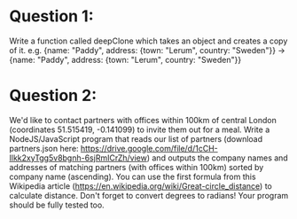 # Question 1:

Write a function called deepClone which takes an object and creates a copy of it. e.g. {name: "Paddy",
address: {town: "Lerum", country: "Sweden"}} -> {name: "Paddy", address: {town: "Lerum", country:
"Sweden"}}

# Question 2:
We'd like to contact partners with offices within 100km of central London (coordinates 51.515419,
-0.141099) to invite them out for a meal.
Write a NodeJS/JavaScript program that reads our list of partners (download partners.json here:
https://drive.google.com/file/d/1cCH-Ilkk2xyTgg5v8bgnh-6sjRmICrZh/view) and outputs the company
names and addresses of matching partners (with offices within 100km) sorted by company name
(ascending).
You can use the first formula from this Wikipedia article (https://en.wikipedia.org/wiki/Great-circle_distance)
to calculate distance. Don't forget to convert degrees to radians! Your program should be fully tested too.
